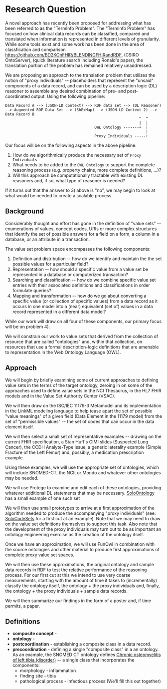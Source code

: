 # Research Question
A novel approach has recently been proposed for addressing what has been referred to as the "TermInfo Problem".  The "Terminfo Problem"
has focused on how clinical data records can be classified, compared and translated when information is represented in different levels of
granularity.  While some tools exist and some work has been done in the area of classfication and comparison https://github.com/BD2KOnFHIR/BLENDINGFHIRandRDF,
(CSIRO OntoServer), (quick literature search including Ronald's paper), the translation portion of the problem has remained relatively unaddressed.

We are proposing an approach to the translation problem that utilizes the notion of "proxy individuals" -- placeholders that 
represent the "unsaid" components of a data record, and can be used by a description logic (DL) reasoner to assemble any
desired combination of pre- and post-coordinated output. Using the following pipeline:

```
Data Record A --> (JSON-LD Context) --> RDF data set --> (DL Reasoner) --> Augmented RDF Data Set --> (ShExMap) --> (JSON-LD Context 2) --> Data Record B
                                                            ^  ^
                                                            |  |
                                        OWL Ontology -------+  |
                                                               |
                                        Proxy Individuals -----+
```

Our focus will be on the following aspects in the above pipeline:

1) How do we algorithmically produce the necessary set of `Proxy Individuals`
2) What needs to be added to the `OWL Ontology` to support the complete reasoning process (e.g. property chains, more complete definitions, ...)?
3) Will this approach be computationally tractable with existing DL reasoners and, if so, what type of reasoner is needed?

If it turns out that the answer to 3) above is "no", we may begin to look at what would be needed to create a scalable process.


## Background
Considerably thought and effort has gone in the definition of "value sets" -- enumerations of values, concept codes, URIs
or more complex structures that identify the set of possible answers for a field on a form, a column in a database, or an attribute 
in a transaction.   

The value set problem space encompasses the following components:

1) Definition and distribution -- how do we identify and maintain the the set possible values for a particular field?
2) Representation -- how should a specific value from a value set be represented in a database or computerized transaction?
3) Searching and classification -- how do we combine specific value set entries with their associated definitions and 
   classifications in order formulate queries?
4) Mapping and transformation -- how do we go about converting a specific value (or collection of specific values) from 
   a data record as it occurs in one model into a (near) equivalent (set of) values in a data record represented in a different
   data model?
   
While our work will draw on all four of these components, our primary focus will be on problem 4).  

We will constrain our work to value sets that derived from the collection of resource that are called "ontologies" and, within
that collection, on resources that use a formal description-logic definitions that are amenable to representation in the 
Web Ontology Language (OWL).

## Approach
We will begin by briefly examining some of current approaches to defining value sets in the terms of the target ontology, zeroing
in on some of the approaches used to define value sets in the NCI Thesaurus, in the HL7 FHIR models and in the Value Set
Authority Center (VSAC).

We will then draw on the ISO/IEC 11179-3 Metamodel and its implementation in the LinkML modeling language to help tease
apart the set of possible "value meanings" of a given field (Data Element in the 11179 model) from the set of "permissible values" --
the set of codes that can occur in the data element itself. 

We will then select a small set of representative examples -- drawing on the current FHIR specification, a
Stan Huff's CIMI slides (Suspected Lung Cancer), the CCDH Analyte-Type issue, a generic laterality example (Simple Fracture of the
Left Femur) and, possibly, a medication prescription example.

Using these examples, we will use the appropriate set of ontologies, which will include SNOMED-CT, the NCIt or Mondo and whatever
other ontologies may be needed.  

We will use Protege to examine and edit each of these ontologies, providing whatever additional DL statements that may be necessary.
[SoloOntology](https://github.com/hsolbrig/soloexample/blob/main/data/SoloOntology.owl) has a small example of one such set

We will then use small prototypes to arrive at a first approximation of the algorithm needed to produce the accompanying 
"proxy individuals" (see: [SoloCodeSets](https://github.com/hsolbrig/soloexample/blob/main/data/SoloCodesets.owl) for a
first cut at an example). Note that we may need to draw on the value set definitions themselves to support this task.  Also
note that the development of the proxy individuals may turn out to be as important an ontology engineering exercise as the
creation of the ontology itself.

Once we have an approximation, we will use FunOwl in combination with the source ontologies and other material to produce 
first approximations of complete proxy value set spaces.  

We will then use these approximations, the original ontology and sample data records in RDF to test the relative performance of
the reasoning process.  For our first cut at this we intend to use very coarse measurements, starting with the amount of time
it takes to (incrementally) classify the ontology itself, the ontology + the proxy individuals and, finally, the ontology + the
proxy individuals + sample data records.

We will then summarize our findings in the form of a poster and, if time permits, a paper.


## Definitions
* __composite concept__ -
* __ontology__ -
* __postcoordination__ - establishing a composite class in a data record.  
* __precoordination__ - defining a single "composite class" in a an ontology.  As an example, the SNOMED CT ontology defines
[Chronic osteomyelitis of left tibia (disorder)](http://snomed.info/id/1077591000119101) -- a single class that incorporates the
  components:
  * morphology - inflammation
  * finding site - tibia
  * pathological process - infectious process
    (We'll fill this out together)
